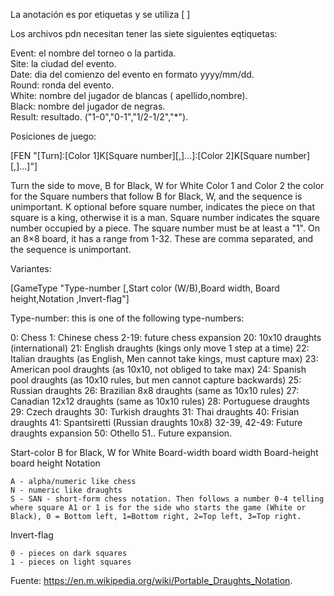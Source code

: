 La anotación es por etiquetas y se utiliza [ ] 
  
Los archivos pdn necesitan tener las siete siguientes eqtiquetas: 
 
Event: el nombre del torneo o la partida.  
Site: la ciudad del evento.  
Date: dia del comienzo del evento en formato yyyy/mm/dd.  
Round: ronda del evento.  
White: nombre del jugador de blancas ( apellido,nombre).  
Black: nombre del jugador de negras.  
Result: resultado. ("1-0","0-1","1/2-1/2","*").  

Posiciones de juego: 
  
[FEN "[Turn]:[Color 1]K[Square number][,]...]:[Color 2]K[Square number]
[,]...]"]

Turn
    the side to move, B for Black, W for White
Color 1 and Color 2
    the color for the Square numbers that follow B for Black, W, and the sequence is unimportant.
K
    optional before square number, indicates the piece on that square is a king, otherwise it is a man.
Square number
    indicates the square number occupied by a piece. The square number must be at least a "1". On an 8×8 board, it has a range from 1-32. These are comma separated, and the sequence is unimportant.
  
  
Variantes:  
 
[GameType "Type-number [,Start color (W/B),Board width, Board height,Notation ,Invert-flag"]  
  
  Type-number: this is one of the following type-numbers:

0: Chess
1: Chinese chess
2-19: future chess expansion
20: 10x10 draughts (international)
21: English draughts (kings only move 1 step at a time)
22: Italian draughts (as English, Men cannot take kings, must capture max)
23: American pool draughts (as 10x10, not obliged to take max)
24: Spanish pool  draughts (as 10x10 rules, but men cannot capture backwards)
25: Russian draughts
26: Brazilian 8x8  draughts (same as 10x10 rules)
27: Canadian 12x12  draughts (same as 10x10 rules)
28: Portuguese draughts
29: Czech draughts
30: Turkish draughts
31: Thai draughts
40: Frisian draughts
41: Spantsiretti (Russian draughts 10x8)
32-39, 42-49: Future draughts expansion
50: Othello
51..  Future expansion.

Start-color
    B for Black, W for White
Board-width
    board width
Board-height
    board height
Notation

    A - alpha/numeric like chess
    N - numeric like draughts
    S - SAN - short-form chess notation. Then follows a number 0-4 telling where square A1 or 1 is for the side who starts the game (White or Black), 0 = Bottom left, 1=Bottom right, 2=Top left, 3=Top right.

Invert-flag

    0 - pieces on dark squares
    1 - pieces on light squares


  
Fuente: https://en.m.wikipedia.org/wiki/Portable_Draughts_Notation.  
